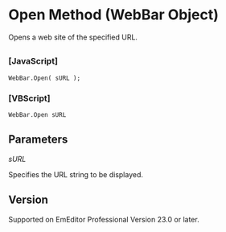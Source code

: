 # Open Method (WebBar Object)

Opens a web site of the specified URL.

## 

### \[JavaScript\]

```
WebBar.Open( sURL );
```

### \[VBScript\]

```
WebBar.Open sURL
```

## Parameters

_sURL_

Specifies the URL string to be displayed.

## Version

Supported on EmEditor Professional Version 23.0 or later.

